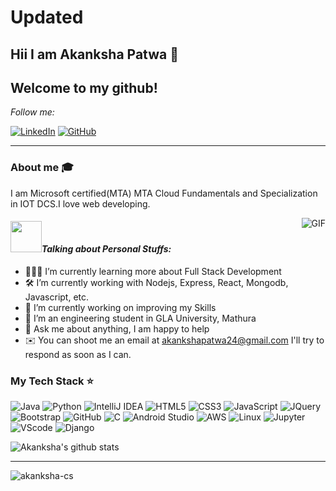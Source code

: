 # Updated
## Hii I am Akanksha Patwa 👋
 
 ## Welcome to my github!

<i>Follow me:</i>
<p>
<!-- <a href="mailto:akankshapatwa24@gmail.com" target="_blank"><img src="https://img.shields.io/badge/-Gmail-c14438?style=flat-square&logo=Gmail&logoColor=white" alt="Email"></a> -->
<a href="https://www.linkedin.com/in/akanksha-patwa-59813418a" target="_blank"><img src="https://img.shields.io/badge/LinkedIn-%230077B5.svg?&style=flat-square&logo=linkedin&logoColor=white" alt="LinkedIn"></a>
<a href="https://github.com/akanksha-cs/" target="_blank"><img src="https://img.shields.io/badge/-GitHub-181717?style=flat-square&logo=github" alt="GitHub"></a>
</p>

<hr>

### About me :mortar_board:
I am Microsoft certified(MTA) MTA Cloud Fundamentals and Specialization in IOT DCS.I love web developing.

<img align="right" alt="GIF" src="https://media.tenor.com/images/7db4eaa3e47272c8e58ee018fc390b7d/tenor.gif" />

#### <img src="https://media.giphy.com/media/VgCDAzcKvsR6OM0uWg/giphy.gif" width="50">*Talking about Personal Stuffs:*

- 👨🏽‍💻 I’m currently learning more about Full Stack Development
- 🛠   I’m currently working with Nodejs, Express, React,
 Mongodb, Javascript, etc.
- 🔭 I’m currently working on improving my Skills
- 🌱 I’m an engineering student in GLA University, Mathura
- 💬 Ask me about anything, I am happy to help
- ✉️  You can shoot me an email at akankshapatwa24@gmail.com I'll try to respond as soon as I can.

### My Tech Stack ⭐
![Java](http://img.shields.io/badge/-Java-007396?style=flat-square&logo=java&logoColor=ffffff)
![Python](https://img.shields.io/badge/-Python-yellow?style=flat-square&logo=Python)
![IntelliJ IDEA](http://img.shields.io/badge/-IntelliJ%20IDEA-000000?style=flat-square&logo=intellij-idea&logoColor=ffffff)
![HTML5](https://img.shields.io/badge/-HTML5-%23E44D27?style=flat-square&logo=html5&logoColor=ffffff)
![CSS3](https://img.shields.io/badge/-CSS3-%231572B6?style=flat-square&logo=css3)
![JavaScript](https://img.shields.io/badge/-JavaScript-yellow?style=flat-square&logo=Javascript)
![JQuery](https://img.shields.io/badge/-JQuery-blue?style=flat-square&logo=JQuery)
<br>
![Bootstrap](https://img.shields.io/badge/-Bootstrap-purple?style=flat-square&logo=Bootstrap)
![GitHub](https://img.shields.io/badge/-GitHub-181717?style=flat-square&logo=github)
![C](https://img.shields.io/badge/-gray?style=flat-square&logo=C)
![Android Studio](http://img.shields.io/badge/-Android%20Studio-3DDC84?style=flat-square&logo=android-studio&logoColor=ffffff)
![AWS](https://img.shields.io/badge/AWS-000000?style=flat-square&logo=amazon-aws)
![Linux](https://img.shields.io/badge/-Linux-000000?style=flat&logo=linux&logoColor=FCC624)
![Jupyter](https://img.shields.io/badge/-Jupyter-pink?style=flat-square&logo=Jupyter)
<br>
![VScode](https://img.shields.io/badge/-VScode-blue?style=flat-square&logo=VScode)
![Django](https://img.shields.io/badge/-Django-000000?style=flat&logo=Django)

![Akanksha's github stats](https://github-readme-stats.vercel.app/api?username=akanksha-cs&show_icons=true&hide_border=true)

<hr>
<p align="left"><img src="https://komarev.com/ghpvc/?username=akanksha-cs" alt="akanksha-cs"/> </p>

